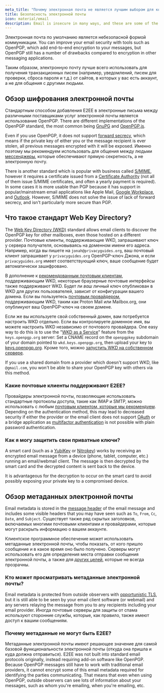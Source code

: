 ```yaml
---
meta_title: "Почему электронная почта не является лучшим выбором для конфиденциальности и безопасности - Privacy Guides"
title: Безопасность электронной почты
icon: material/email
description: Email is insecure in many ways, and these are some of the reasons it isn't our top choice for secure communications.
---
```


Электронная почта по умолчанию является небезопасной формой коммуникации. You can improve your email security with tools such as OpenPGP, which add end-to-end encryption to your messages, but OpenPGP still has a number of drawbacks compared to encryption in other messaging applications.

Таким образом, электронную почту лучше всего использовать для получения транзакционных писем (например, уведомлений, писем для проверки, сброса пароля и т.д.) от сайтов, в которых у вас есть аккаунт, а не для общения с другими людьми.

## Обзор шифрования электронной почты

Стандартным способом добавления E2EE в электронные письма между различными поставщиками услуг электронной почты является использование OpenPGP. There are different implementations of the OpenPGP standard, the most common being [GnuPG](../encryption.md#gnu-privacy-guard) and [OpenPGP.js](https://openpgpjs.org).

Even if you use OpenPGP, it does not support [forward secrecy](https://en.wikipedia.org/wiki/Forward_secrecy), which means if the private key of either you or the message recipient is ever stolen, all previous messages encrypted with it will be exposed. Именно поэтому мы рекомендуем использовать для общения между людьми [мессенджеры](../real-time-communication.md), которые обеспечивают прямую секретность, а не электронную почту.

There is another standard which is popular with business called [S/MIME](https://en.wikipedia.org/wiki/S/MIME), however it requires a certificate issued from a [Certificate Authority](https://en.wikipedia.org/wiki/Certificate_authority) (not all of them issue S/MIME certificates, and often a yearly payment is required). In some cases it is more usable than PGP because it has support in popular/mainstream email applications like Apple Mail, [Google Workplace](https://support.google.com/a/topic/9061730), and [Outlook](https://support.office.com/article/encrypt-messages-by-using-s-mime-in-outlook-on-the-web-878c79fc-7088-4b39-966f-14512658f480). However, S/MIME does not solve the issue of lack of forward secrecy, and isn't particularly more secure than PGP.

## Что такое стандарт Web Key Directory?

The [Web Key Directory (WKD)](https://wiki.gnupg.org/WKD) standard allows email clients to discover the OpenPGP key for other mailboxes, even those hosted on a different provider. Почтовые клиенты, поддерживающие WKD, запрашивают ключ у сервера получателя, основываясь на доменном имени его адреса. Например, когда вы пишете на `jonah@privacyguides.org`, ваш почтовый клиент запрашивает у `privacyguides.org` OpenPGP-ключ Джона, и если `privacyguides.org` имеет соответствующий ключ, ваше сообщение будет автоматически зашифровано.

В дополнение к [рекомендованным почтовым клиентам](../email-clients.md), поддерживающим WKD, некоторые браузерные почтовые интерфейсы также поддерживают WKD. Будет ли *ваш личный* ключ опубликован в WKD для других пользователей, зависит от конфигурации вашего домена. Если вы пользуетесь [почтовым провайдером](../email.md#openpgp-compatible-services), поддерживающим WKD, таким как Proton Mail или Mailbox.org, они опубликуют ваш OpenPGP-ключ на своем домене.

Если же вы используете свой собственный домен, вам потребуется настроить WKD отдельно. Если вы контролируете доменное имя, вы можете настроить WKD независимо от почтового провайдера. One easy way to do this is to use the "[WKD as a Service](https://keys.openpgp.org/about/usage#wkd-as-a-service)" feature from the `keys.openpgp.org` server: Set a CNAME record on the `openpgpkey` subdomain of your domain pointed to `wkd.keys.openpgp.org`, then upload your key to [keys.openpgp.org](https://keys.openpgp.org). Кроме того, можно [запустить WKD на собственном сервере](https://wiki.gnupg.org/WKDHosting).

If you use a shared domain from a provider which doesn't support WKD, like `@gmail.com`, you won't be able to share your OpenPGP key with others via this method.

### Какие почтовые клиенты поддерживают E2EE?

Провайдеры электронной почты, позволяющие использовать стандартные протоколы доступа, такие как IMAP и SMTP, можно использовать с любым [ почтовым клиентом, которые мы рекомендуем](../email-clients.md). Depending on the authentication method, this may lead to decreased security if either the provider or the email client does not support [OAuth](account-creation.md#sign-in-with-oauth) or a bridge application as [multifactor authentication](multi-factor-authentication.md) is not possible with plain password authentication.

### Как я могу защитить свои приватные ключи?

A smart card (such as a [YubiKey](https://support.yubico.com/hc/articles/360013790259-Using-Your-YubiKey-with-OpenPGP) or [Nitrokey](../security-keys.md#nitrokey)) works by receiving an encrypted email message from a device (phone, tablet, computer, etc.) running an email/webmail client. The message is then decrypted by the smart card and the decrypted content is sent back to the device.

It is advantageous for the decryption to occur on the smart card to avoid possibly exposing your private key to a compromised device.

## Обзор метаданных электронной почты

Email metadata is stored in the [message header](https://en.wikipedia.org/wiki/Email#Message_header) of the email message and includes some visible headers that you may have seen such as `To`, `From`, `Cc`, `Date`, and `Subject`. Существует также ряд скрытых заголовков, включаемых многими почтовыми клиентами и провайдерами, которые могут раскрыть информацию о вашем аккаунте.

Клиентское программное обеспечение может использовать метаданные электронной почты, чтобы показать, от кого пришло сообщение и в какое время оно было получено. Серверы могут использовать его для определения места отправки сообщения электронной почты, а также для [других целей](https://ru.wikipedia.org/wiki/%D0%AD%D0%BB%D0%B5%D0%BA%D1%82%D1%80%D0%BE%D0%BD%D0%BD%D0%B0%D1%8F_%D0%BF%D0%BE%D1%87%D1%82%D0%B0#%D0%97%D0%B0%D0%B3%D0%BE%D0%BB%D0%BE%D0%B2%D0%BA%D0%B8_%D0%BF%D0%B8%D1%81%D1%8C%D0%BC%D0%B0), которые не всегда прозрачны.

### Кто может просматривать метаданные электронной почты?

Email metadata is protected from outside observers with [opportunistic TLS](https://en.wikipedia.org/wiki/Opportunistic_TLS), but it is still able to be seen by your email client software (or webmail) and any servers relaying the message from you to any recipients including your email provider. Иногда почтовые серверы для защиты от спама используют сторонние службы, которые, как правило, также имеют доступ к вашим сообщениям.

### Почему метаданные не могут быть E2EE?

Метаданные электронной почты имеют решающее значение для самой базовой функциональности электронной почты (откуда она пришла и куда должна отправиться). E2EE was not built into standard email protocols originally, instead requiring add-on software like OpenPGP. Because OpenPGP messages still have to work with traditional email providers, it cannot encrypt some of this email metadata required for identifying the parties communicating. That means that even when using OpenPGP, outside observers can see lots of information about your messages, such as whom you're emailing, when you're emailing, etc.
